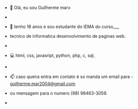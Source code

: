 - 👋 Olá, eu sou Guilherme marx
- 
- 👀 tenho 18 anos e sou estudante do IEMA do curso___
- tecnico de informatica desenvolvimento de paginas web.
- 
- 💻 html, css, javasript, python, php, c, sql,
- 

- 📫 caso queira entra em contato é so manda um email para - guilherme.mar2004@gmail.com
- ou mensagem para o numero (98) 98463-3059.
- 

<!---
Guilherme-marx/Guilherme-marx is a ✨ special ✨ repository because its `README.md` (this file) appears on your GitHub profile.
You can click the Preview link to take a look at your changes.
--->

